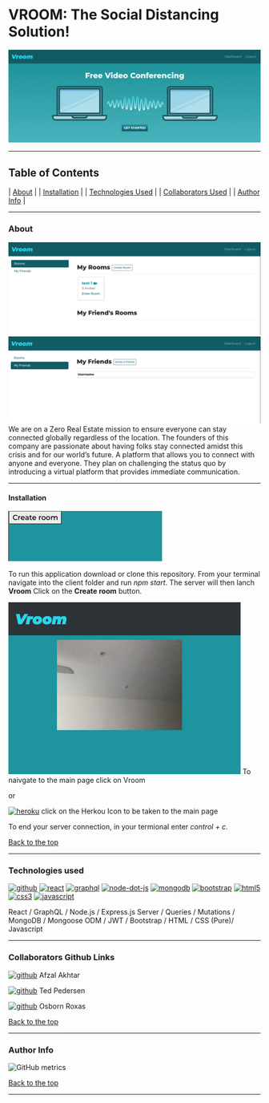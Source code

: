 # VROOM: The Social Distancing Solution!
![The Social Distancing Solution!](https://github.com/vcaruso0923/video-chatter-2-2/blob/master/vroom-main-photo.png)

--- 

## Table of Contents 

| [About](#about) |
| [Installation](#installation) |
| [Technologies Used](#technologies-used) |
| [Collaborators Used](#collaborators) |
| [Author Info](#author-info) |

---

### About

![ReadMe Image](https://github.com/vcaruso0923/video-chatter-2-2/blob/master/vroom-rooms.png)
![ReadMe Image](https://github.com/vcaruso0923/video-chatter-2-2/blob/master/vroom-myfriend.png)
We are on a Zero Real Estate mission to ensure everyone can stay connected globally regardless of the location. The founders of this company are passionate about having folks stay connected amidst this crisis and for our world’s future. A platform that allows you to connect with anyone and everyone. They plan on challenging the status quo by introducing a virtual platform that provides immediate communication.

---

#### Installation

 
 ![ReadMe Image](https://github.com/vcaruso0923/video-chatter-2-2/blob/master/vroom-create-room.png)
 
 To run this application download or clone this repository. From your terminal navigate into the client folder and run *npm start*.
 The server will then lanch **Vroom** Click on the **Create room** button. 
 
 ![ReadMe Image](https://github.com/vcaruso0923/video-chatter-2-2/blob/master/Screen%20Shot%202020-10-29%20at%205.34.10%20PM.png)
 To naivgate to the main page click on Vroom  

 
 or 
 
 [<img src='https://cdn.jsdelivr.net/npm/simple-icons@3.0.1/icons/heroku.svg' alt='heroku' height='40'>](https://salty-lowlands-76602.herokuapp.com/) click on the Herkou Icon to be taken to the main page
  

 To end your server connection, in your termional  enter *control + c*.



[Back to the top](#table-of-contents)


---

### Technologies used 
[<img src='https://cdn.jsdelivr.net/npm/simple-icons@3.0.1/icons/github.svg' alt='github' height='40'>](https://github.com/vcaruso0923)  [<img src='https://cdn.jsdelivr.net/npm/simple-icons@3.0.1/icons/react.svg' alt='react' height='40'>](https://github.com/tedpedersen)  [<img src='https://cdn.jsdelivr.net/npm/simple-icons@3.0.1/icons/graphql.svg' alt='graphql' height='40'>](https://github.com/osbornroxas02)  [<img src='https://cdn.jsdelivr.net/npm/simple-icons@3.0.1/icons/node-dot-js.svg' alt='node-dot-js' height='40'>](https://salty-lowlands-76602.herokuapp.com/)  [<img src='https://cdn.jsdelivr.net/npm/simple-icons@3.0.1/icons/mongodb.svg' alt='mongodb' height='40'>](https://salty-lowlands-76602.herokuapp.com/)  [<img src='https://cdn.jsdelivr.net/npm/simple-icons@3.0.1/icons/bootstrap.svg' alt='bootstrap' height='40'>](https://salty-lowlands-76602.herokuapp.com/)  [<img src='https://cdn.jsdelivr.net/npm/simple-icons@3.0.1/icons/html5.svg' alt='html5' height='40'>](https://salty-lowlands-76602.herokuapp.com/)  [<img src='https://cdn.jsdelivr.net/npm/simple-icons@3.0.1/icons/css3.svg' alt='css3' height='40'>](https://salty-lowlands-76602.herokuapp.com/)  [<img src='https://cdn.jsdelivr.net/npm/simple-icons@3.0.1/icons/javascript.svg' alt='javascript' height='40'>](https://salty-lowlands-76602.herokuapp.com/)  

React / GraphQL / Node.js / Express.js Server / Queries / Mutations / MongoDB / Mongoose ODM / JWT / Bootstrap / HTML / CSS (Pure)/ Javascript 

---

### Collaborators Github Links


[<img src='https://cdn.jsdelivr.net/npm/simple-icons@3.0.1/icons/github.svg' alt='github' height='40'>](https://github.com/vcaruso0923)
Afzal Akhtar


[<img src='https://cdn.jsdelivr.net/npm/simple-icons@3.0.1/icons/github.svg' alt='github' height='40'>](https://github.com/tedpedersen)
Ted Pedersen


[<img src='https://cdn.jsdelivr.net/npm/simple-icons@3.0.1/icons/github.svg' alt='github' height='40'>](https://github.com/osbornroxas02)
Osborn Roxas



[Back to the top](#table-of-contents)


---


### Author Info

![GitHub metrics](https://metrics.lecoq.io/vcaruso0923)  



[Back to the top](#table-of-contents)

---
